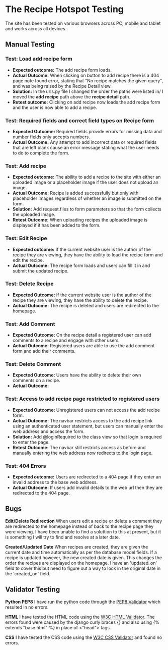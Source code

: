 # **The Recipe Hotspot Testing**

The site has been tested on various browsers across PC, mobile and tablet and works across all devices.

## **Manual Testing**

### **Test: Load add recipe form**

* **Expected outcome:** The add recipe form loads.
* **Actual Outcome:** When clicking on button to add recipe there is a 404 page note found error, stating that "No recipe matches the given query", and was being raised by the Recipe Detail view.
* **Solution:** In the urls.py file I changed the order the paths were listed in/ I moved the **add recipe** path above the **recipe detail** path.
* **Retest outcome:** Clicking on add recipe now loads the add recipe form and the user is now able to add a recipe.

### **Test: Required fields and correct field types on Recipe form**
* **Expected Outcome:** Required fields provide errors for missing data and number fields only accepts numbers.
* **Actual Outcome:** Any attempt to add incorrect data or required fields that are left blank cause an error message stating what the user needs to do to complete the form.

### **Test: Add recipe**
* **Expected outcome:** The ability to add a recipe to the site with either an uploaded image or a placeholder image if the user does not upload an image.
* **Actual Outcome:** Recipe is added successfully but only with placeholder images regardless of whether an image is submitted on the form.
* **Solution:** Add request.files to form parameters so that the form collects the uploaded image.
* **Retest Outcome:** When uploading recipes the uploaded image is displayed if it has been added to the form.

### **Test: Edit Recipe**
* **Expected outcome:** If the current website user is the author of the recipe they are viewing, they have the ability to load the recipe form and edit the recipe.
* **Actual Outcome:** The recipe form loads and users can fill it in and submit the updated recipe.

### **Test: Delete Recipe**
* **Expected Outcome:** If the current website user is the author of the recipe they are viewing, they have the ability to delete the recipe.
* **Actual Outcome:** The recipe is deleted and users are redirected to the homepage.

### **Test: Add Comment**
* **Expected Outcome:** On the recipe detail a registered user can add comments to a recipe and engage with other users.
* **Actual Outcome:** Registered users are able to use the add comment form and add their comments.

### **Test: Delete Comment**
* **Expected Outcome:** Users have the ability to delete their own comments on a recipe.
* **Actual Outcome:**

### **Test: Access to add recipe page restricted to registered users**
* **Expected Outcome:** Unregistered users can not access the add recipe form.
* **Actual Outcome:** The navbar restricts access to the add recipe link using an authenticated user statement, but users can manually enter the web address and access the form.
* **Solution:** Add @loginRequired to the class view so that login is required to enter the page.
* **Retest Outcome:** The navbar still restricts access as before and manually entering the web address now redirects to the login page.

### **Test: 404 Errors**
* **Expected outcome:** Users are redirected to a 404 page if they enter an invalid address to the base web address.
* **Actual Outcome:** If users add invalid details to the web url then they are redirected to the 404 page.

## **Bugs**

**Edit/Delete Redirection**
When users edit a recipe or delete a comment they are redirected to the homepage instead of back to the recipe page they were viewing. I have been unable to find a soluttion to this at present, but it is something I will try to find and resolve at a later date.

**Created/Updated Date**
When recipes are created, they are given the current date and time automatically as per the database model fields. If a recipe is updated however, the new created date is given. This changes the order the recipes are displayed on the homepage. I have an 'updated_on' field to cover this but need to figure out a way to lock in  the original date in the 'created_on' field.

## **Validator Testing**

**Python PEP8**
I have run the python code through the [PEP8 Validator](http://pep8online.com/) which resulted in no errors.

**HTML**
I have tested the HTML code using the [W3C HTML Validator](https://validator.w3.org/). The errors found were caused by the django curly braces {} and also using {% extends "base.html" %} in place of <"head"> tags.

**CSS**
I have tested the CSS code using the [W3C CSS Validator](https://jigsaw.w3.org/css-validator/#validate_by_input) and found no errors.